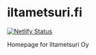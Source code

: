 # iltametsuri.fi

[![Netlify Status](https://api.netlify.com/api/v1/badges/b797d7a9-55a3-47a3-82a4-66ae0611d885/deploy-status)](https://app.netlify.com/sites/iltametsuri/deploys)

Homepage for Iltametsuri Oy
